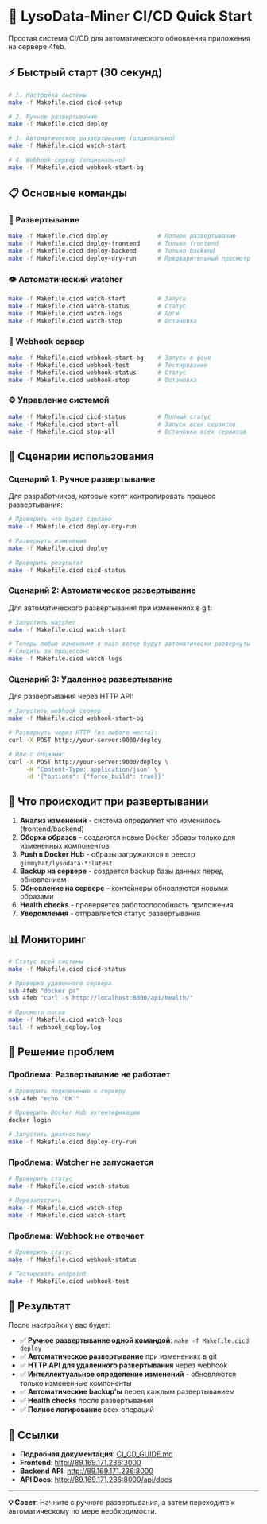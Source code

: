 # 🚀 LysoData-Miner CI/CD Quick Start

Простая система CI/CD для автоматического обновления приложения на сервере 4feb.

## ⚡ Быстрый старт (30 секунд)

```bash
# 1. Настройка системы
make -f Makefile.cicd cicd-setup

# 2. Ручное развертывание
make -f Makefile.cicd deploy

# 3. Автоматическое развертывание (опционально)
make -f Makefile.cicd watch-start

# 4. Webhook сервер (опционально)
make -f Makefile.cicd webhook-start-bg
```

## 📋 Основные команды

### 🚀 Развертывание
```bash
make -f Makefile.cicd deploy              # Полное развертывание
make -f Makefile.cicd deploy-frontend     # Только frontend
make -f Makefile.cicd deploy-backend      # Только backend
make -f Makefile.cicd deploy-dry-run      # Предварительный просмотр
```

### 👁️ Автоматический watcher
```bash
make -f Makefile.cicd watch-start         # Запуск
make -f Makefile.cicd watch-status        # Статус
make -f Makefile.cicd watch-logs          # Логи
make -f Makefile.cicd watch-stop          # Остановка
```

### 🔗 Webhook сервер
```bash
make -f Makefile.cicd webhook-start-bg    # Запуск в фоне
make -f Makefile.cicd webhook-test        # Тестирование
make -f Makefile.cicd webhook-status      # Статус
make -f Makefile.cicd webhook-stop        # Остановка
```

### ⚙️ Управление системой
```bash
make -f Makefile.cicd cicd-status         # Полный статус
make -f Makefile.cicd start-all           # Запуск всех сервисов
make -f Makefile.cicd stop-all            # Остановка всех сервисов
```

## 🎯 Сценарии использования

### Сценарий 1: Ручное развертывание
Для разработчиков, которые хотят контролировать процесс развертывания:

```bash
# Проверить что будет сделано
make -f Makefile.cicd deploy-dry-run

# Развернуть изменения
make -f Makefile.cicd deploy

# Проверить результат
make -f Makefile.cicd cicd-status
```

### Сценарий 2: Автоматическое развертывание
Для автоматического развертывания при изменениях в git:

```bash
# Запустить watcher
make -f Makefile.cicd watch-start

# Теперь любые изменения в main ветке будут автоматически развернуты
# Следить за процессом:
make -f Makefile.cicd watch-logs
```

### Сценарий 3: Удаленное развертывание
Для развертывания через HTTP API:

```bash
# Запустить webhook сервер
make -f Makefile.cicd webhook-start-bg

# Развернуть через HTTP (из любого места):
curl -X POST http://your-server:9000/deploy

# Или с опциями:
curl -X POST http://your-server:9000/deploy \
     -H "Content-Type: application/json" \
     -d '{"options": {"force_build": true}}'
```

## 🔧 Что происходит при развертывании

1. **Анализ изменений** - система определяет что изменилось (frontend/backend)
2. **Сборка образов** - создаются новые Docker образы только для измененных компонентов
3. **Push в Docker Hub** - образы загружаются в реестр `gimmyhat/lysodata-*:latest`
4. **Backup на сервере** - создается backup базы данных перед обновлением
5. **Обновление на сервере** - контейнеры обновляются новыми образами
6. **Health checks** - проверяется работоспособность приложения
7. **Уведомления** - отправляется статус развертывания

## 📊 Мониторинг

```bash
# Статус всей системы
make -f Makefile.cicd cicd-status

# Проверка удаленного сервера
ssh 4feb "docker ps"
ssh 4feb "curl -s http://localhost:8000/api/health/"

# Просмотр логов
make -f Makefile.cicd watch-logs
tail -f webhook_deploy.log
```

## 🚨 Решение проблем

### Проблема: Развертывание не работает
```bash
# Проверить подключение к серверу
ssh 4feb "echo 'OK'"

# Проверить Docker Hub аутентификацию
docker login

# Запустить диагностику
make -f Makefile.cicd deploy-dry-run
```

### Проблема: Watcher не запускается
```bash
# Проверить статус
make -f Makefile.cicd watch-status

# Перезапустить
make -f Makefile.cicd watch-stop
make -f Makefile.cicd watch-start
```

### Проблема: Webhook не отвечает
```bash
# Проверить статус
make -f Makefile.cicd webhook-status

# Тестировать endpoint
make -f Makefile.cicd webhook-test
```

## 🎉 Результат

После настройки у вас будет:

- ✅ **Ручное развертывание одной командой**: `make -f Makefile.cicd deploy`
- ✅ **Автоматическое развертывание** при изменениях в git
- ✅ **HTTP API для удаленного развертывания** через webhook
- ✅ **Интеллектуальное определение изменений** - обновляются только измененные компоненты
- ✅ **Автоматические backup'ы** перед каждым развертыванием
- ✅ **Health checks** после развертывания
- ✅ **Полное логирование** всех операций

## 🔗 Ссылки

- **Подробная документация**: [CI_CD_GUIDE.md](CI_CD_GUIDE.md)
- **Frontend**: http://89.169.171.236:3000
- **Backend API**: http://89.169.171.236:8000
- **API Docs**: http://89.169.171.236:8000/api/docs

---

**💡 Совет**: Начните с ручного развертывания, а затем переходите к автоматическому по мере необходимости. 